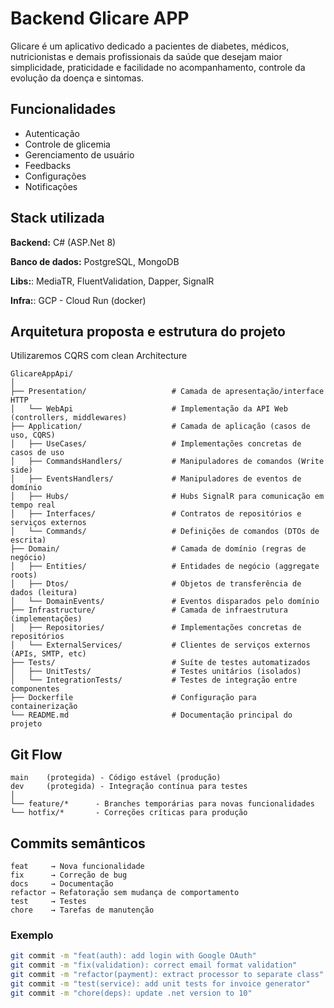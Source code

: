 
# Backend Glicare APP

Glicare é um aplicativo dedicado a pacientes de diabetes, médicos, nutricionistas e demais profissionais da saúde que desejam maior simplicidade, praticidade e facilidade no acompanhamento, controle da evolução da doença e sintomas.




## Funcionalidades

- Autenticação
- Controle de glicemia
- Gerenciamento de usuário
- Feedbacks
- Configurações
- Notificações


## Stack utilizada

**Backend:** C# (ASP.Net 8)

**Banco de dados:** PostgreSQL, MongoDB

**Libs:**: MediaTR, FluentValidation, Dapper, SignalR

**Infra:**: GCP - Cloud Run (docker)

## Arquitetura proposta e estrutura do projeto

Utilizaremos CQRS com clean Architecture

```plaintext
GlicareAppApi/
│
├── Presentation/                   # Camada de apresentação/interface HTTP
│   └── WebApi                      # Implementação da API Web (controllers, middlewares)
├── Application/                    # Camada de aplicação (casos de uso, CQRS)
│   ├── UseCases/                   # Implementações concretas de casos de uso
│   ├── CommandsHandlers/           # Manipuladores de comandos (Write side)
│   ├── EventsHandlers/             # Manipuladores de eventos de domínio
│   ├── Hubs/                       # Hubs SignalR para comunicação em tempo real 
│   ├── Interfaces/                 # Contratos de repositórios e serviços externos
│   └── Commands/                   # Definições de comandos (DTOs de escrita)
├── Domain/                         # Camada de domínio (regras de negócio)
│   ├── Entities/                   # Entidades de negócio (aggregate roots)
│   ├── Dtos/                       # Objetos de transferência de dados (leitura)
│   └── DomainEvents/               # Eventos disparados pelo domínio
├── Infrastructure/                 # Camada de infraestrutura (implementações)
│   ├── Repositories/               # Implementações concretas de repositórios
│   └── ExternalServices/           # Clientes de serviços externos (APIs, SMTP, etc)
├── Tests/                          # Suíte de testes automatizados
│   ├── UnitTests/                  # Testes unitários (isolados)
│   └── IntegrationTests/           # Testes de integração entre componentes
├── Dockerfile                      # Configuração para containerização
└── README.md                       # Documentação principal do projeto
```





## Git Flow

```plaintext
main    (protegida) - Código estável (produção)
dev     (protegida) - Integração contínua para testes
│
└── feature/*      - Branches temporárias para novas funcionalidades
└── hotfix/*       - Correções críticas para produção
```


## Commits semânticos
```plaintext
feat     → Nova funcionalidade
fix      → Correção de bug
docs     → Documentação
refactor → Refatoração sem mudança de comportamento
test     → Testes
chore    → Tarefas de manutenção
```

### Exemplo
```bash
git commit -m "feat(auth): add login with Google OAuth"
git commit -m "fix(validation): correct email format validation"
git commit -m "refactor(payment): extract processor to separate class"
git commit -m "test(service): add unit tests for invoice generator"
git commit -m "chore(deps): update .net version to 10"
```


